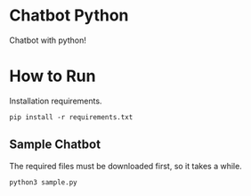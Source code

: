 # Chatbot Python

Chatbot with python!

#

# How to Run

Installation requirements.

```
pip install -r requirements.txt
```

## Sample Chatbot

The required files must be downloaded first, so it takes a while.

```
python3 sample.py
```
